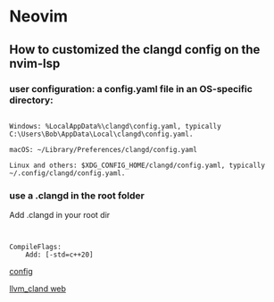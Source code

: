 # Neovim


## How to customized the clangd config on the nvim-lsp

### user configuration: a config.yaml file in an OS-specific directory:

```

Windows: %LocalAppData%\clangd\config.yaml, typically C:\Users\Bob\AppData\Local\clangd\config.yaml.

macOS: ~/Library/Preferences/clangd/config.yaml

Linux and others: $XDG_CONFIG_HOME/clangd/config.yaml, typically ~/.config/clangd/config.yaml.

```

### use a .clangd in the root folder

Add .clangd in your root dir

```


CompileFlags:
    Add: [-std=c++20]
```
 [config](https://www.reddit.com/r/neovim/comments/vozezj/how_to_set_clangd_c_diagnostic_version/)
 
 [llvm_cland web](https://clangd.llvm.org/config)

